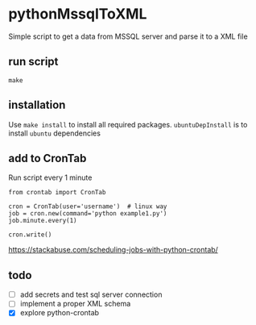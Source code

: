 # pythonMssqlToXML
Simple script to get a data from MSSQL server and parse it to a XML file

## run script
`make`

## installation
Use `make install` to install all required packages. `ubuntuDepInstall` is to install `ubuntu` dependencies

## add to CronTab
Run script every 1 minute
```
from crontab import CronTab

cron = CronTab(user='username')  # linux way
job = cron.new(command='python example1.py')  
job.minute.every(1)

cron.write() 
```
https://stackabuse.com/scheduling-jobs-with-python-crontab/

## todo
* [ ] add secrets and test sql server connection
* [ ] implement a proper XML schema
* [x] explore python-crontab
